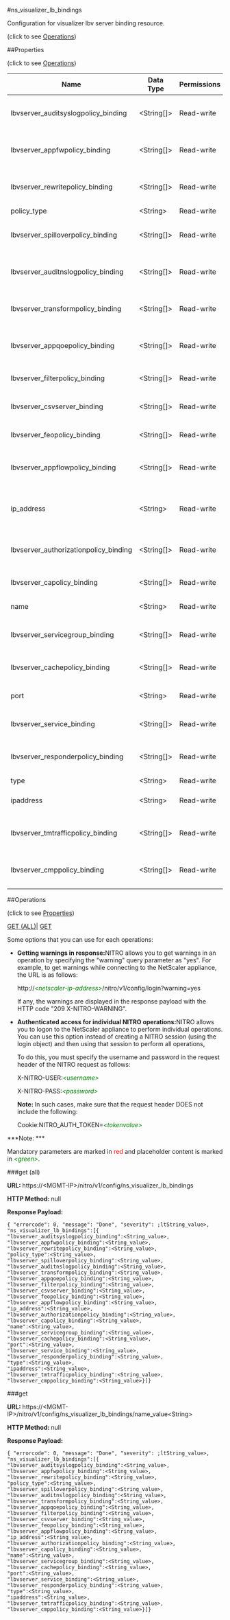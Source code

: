 #ns_visualizer_lb_bindings



Configuration for visualizer lbv server binding resource.

<span>(click to see [Operations](#operations))</span>



##Properties 

<span>(click to see [Operations](#operations))</span>





<table><thead><tr><th>Name</th><th>Data Type</th><th>Permissions</th><th>Description</th></tr></thead><tbody><tr><td>lbvserver_auditsyslogpolicy_binding</td><td>&lt;String[]></td><td>Read-write</td><td>Audit syslog policy binding of Lbvserver.</td></tr><tr><td>lbvserver_appfwpolicy_binding</td><td>&lt;String[]></td><td>Read-write</td><td>App Flow policy binding of Lbvserver.</td></tr><tr><td>lbvserver_rewritepolicy_binding</td><td>&lt;String[]></td><td>Read-write</td><td>Rewrite policy binding of Lbvserver.</td></tr><tr><td>policy_type</td><td>&lt;String></td><td>Read-write</td><td>Policy Type.</td></tr><tr><td>lbvserver_spilloverpolicy_binding</td><td>&lt;String[]></td><td>Read-write</td><td>Spill Over policy binding of Lbvserver.</td></tr><tr><td>lbvserver_auditnslogpolicy_binding</td><td>&lt;String[]></td><td>Read-write</td><td>Audit ns policy binding of Lbvserver.</td></tr><tr><td>lbvserver_transformpolicy_binding</td><td>&lt;String[]></td><td>Read-write</td><td>Transform policy binding of Lbvserver.</td></tr><tr><td>lbvserver_appqoepolicy_binding</td><td>&lt;String[]></td><td>Read-write</td><td>app qo policy binding of Lbvserver.</td></tr><tr><td>lbvserver_filterpolicy_binding</td><td>&lt;String[]></td><td>Read-write</td><td>Filter policy binding of Lbvserver.</td></tr><tr><td>lbvserver_csvserver_binding</td><td>&lt;String[]></td><td>Read-write</td><td>CSV Server binding of Lbvserver.</td></tr><tr><td>lbvserver_feopolicy_binding</td><td>&lt;String[]></td><td>Read-write</td><td>Feo policy binding of Lbvserver.</td></tr><tr><td>lbvserver_appflowpolicy_binding</td><td>&lt;String[]></td><td>Read-write</td><td>App Flow policy binding of Lbvserver.</td></tr><tr><td>ip_address</td><td>&lt;String></td><td>Read-write</td><td>IP Address.<br>Minimum length = 1<br>Maximum length = 64</td></tr><tr><td>lbvserver_authorizationpolicy_binding</td><td>&lt;String[]></td><td>Read-write</td><td>Authorization policy binding of Lbvserver.</td></tr><tr><td>lbvserver_capolicy_binding</td><td>&lt;String[]></td><td>Read-write</td><td>CA policy binding of Lbvserver.</td></tr><tr><td>name</td><td>&lt;String></td><td>Read-write</td><td>Name of lbvserver.</td></tr><tr><td>lbvserver_servicegroup_binding</td><td>&lt;String[]></td><td>Read-write</td><td>Service group binding of Lbvserver.</td></tr><tr><td>lbvserver_cachepolicy_binding</td><td>&lt;String[]></td><td>Read-write</td><td>Cache policy binding of Lbvserver.</td></tr><tr><td>port</td><td>&lt;String></td><td>Read-write</td><td>Port number for the virtual server.</td></tr><tr><td>lbvserver_service_binding</td><td>&lt;String[]></td><td>Read-write</td><td>Service binding of Lbvserver.</td></tr><tr><td>lbvserver_responderpolicy_binding</td><td>&lt;String[]></td><td>Read-write</td><td>Responder policy binding of Lbvserver.</td></tr><tr><td>type</td><td>&lt;String></td><td>Read-write</td><td>type.</td></tr><tr><td>ipaddress</td><td>&lt;String></td><td>Read-write</td><td>IP Address of virtual server.</td></tr><tr><td>lbvserver_tmtrafficpolicy_binding</td><td>&lt;String[]></td><td>Read-write</td><td>TM Traffic policy binding of Lbvserver.</td></tr><tr><td>lbvserver_cmppolicy_binding</td><td>&lt;String[]></td><td>Read-write</td><td>Compression policy binding of Lbvserver.</td></tr></tbody></table>

##Operations 

<span>(click to see [Properties](#properties))</span>





[GET (ALL)](#get-all)| [GET](#get)





Some options that you can use for each operations:

<ul><li><p><b>Getting warnings in response:</b>NITRO allows you to get warnings in an operation by specifying the "warning" query parameter as "yes". For example, to get warnings while connecting to the NetScaler appliance, the URL is as follows:</p><p>http://<span style="color:green;font-style:italic;">&lt;netscaler-ip-address&gt;</span>/nitro/v1/config/login?warning=yes</p><p>If any, the warnings are displayed in the response payload with the HTTP code "209 X-NITRO-WARNING".</p></li><li><p><b>Authenticated access for individual NITRO operations:</b>NITRO allows you to logon to the NetScaler appliance to perform individual operations. You can use this option instead of creating a NITRO session (using the login object) and then using that session to perform all operations,</p><p>To do this, you must specify the username and password in the request header of the NITRO request as follows:</p><p>X-NITRO-USER:<span style="color:green;font-style:italic;">&lt;username&gt;</span></p><p>X-NITRO-PASS:<span style="color:green;font-style:italic;">&lt;password&gt;</span></p><p><b>Note: </b>In such cases, make sure that the request header DOES not include the following:</p><p>Cookie:NITRO_AUTH_TOKEN=<span style="color:green;font-style:italic;">&lt;tokenvalue&gt;</span></p></li></ul>







***Note: *** 

Mandatory parameters are marked in <span style="color:#FF0000;">red</span> and placeholder content is marked in <span style="color:green;font-style:italic">&lt;green&gt;</span>.



###get (all)







<b>URL: </b>https://&lt;MGMT-IP&gt;/nitro/v1/config/ns_visualizer_lb_bindings

<b>HTTP Method: </b>null

<b>Response Payload: </b>
```
{ "errorcode": 0, "message": "Done", "severity": ;ltString_value>, "ns_visualizer_lb_bindings":[{
"lbvserver_auditsyslogpolicy_binding":<String_value>,
"lbvserver_appfwpolicy_binding":<String_value>,
"lbvserver_rewritepolicy_binding":<String_value>,
"policy_type":<String_value>,
"lbvserver_spilloverpolicy_binding":<String_value>,
"lbvserver_auditnslogpolicy_binding":<String_value>,
"lbvserver_transformpolicy_binding":<String_value>,
"lbvserver_appqoepolicy_binding":<String_value>,
"lbvserver_filterpolicy_binding":<String_value>,
"lbvserver_csvserver_binding":<String_value>,
"lbvserver_feopolicy_binding":<String_value>,
"lbvserver_appflowpolicy_binding":<String_value>,
"ip_address":<String_value>,
"lbvserver_authorizationpolicy_binding":<String_value>,
"lbvserver_capolicy_binding":<String_value>,
"name":<String_value>,
"lbvserver_servicegroup_binding":<String_value>,
"lbvserver_cachepolicy_binding":<String_value>,
"port":<String_value>,
"lbvserver_service_binding":<String_value>,
"lbvserver_responderpolicy_binding":<String_value>,
"type":<String_value>,
"ipaddress":<String_value>,
"lbvserver_tmtrafficpolicy_binding":<String_value>,
"lbvserver_cmppolicy_binding":<String_value>}]}
```







###get







<b>URL: </b>https://&lt;MGMT-IP&gt;/nitro/v1/config/ns_visualizer_lb_bindings/name_value&lt;String&gt;

<b>HTTP Method: </b>null

<b>Response Payload: </b>
```
{ "errorcode": 0, "message": "Done", "severity": ;ltString_value>, "ns_visualizer_lb_bindings":[{
"lbvserver_auditsyslogpolicy_binding":<String_value>,
"lbvserver_appfwpolicy_binding":<String_value>,
"lbvserver_rewritepolicy_binding":<String_value>,
"policy_type":<String_value>,
"lbvserver_spilloverpolicy_binding":<String_value>,
"lbvserver_auditnslogpolicy_binding":<String_value>,
"lbvserver_transformpolicy_binding":<String_value>,
"lbvserver_appqoepolicy_binding":<String_value>,
"lbvserver_filterpolicy_binding":<String_value>,
"lbvserver_csvserver_binding":<String_value>,
"lbvserver_feopolicy_binding":<String_value>,
"lbvserver_appflowpolicy_binding":<String_value>,
"ip_address":<String_value>,
"lbvserver_authorizationpolicy_binding":<String_value>,
"lbvserver_capolicy_binding":<String_value>,
"name":<String_value>,
"lbvserver_servicegroup_binding":<String_value>,
"lbvserver_cachepolicy_binding":<String_value>,
"port":<String_value>,
"lbvserver_service_binding":<String_value>,
"lbvserver_responderpolicy_binding":<String_value>,
"type":<String_value>,
"ipaddress":<String_value>,
"lbvserver_tmtrafficpolicy_binding":<String_value>,
"lbvserver_cmppolicy_binding":<String_value>}]}
```







